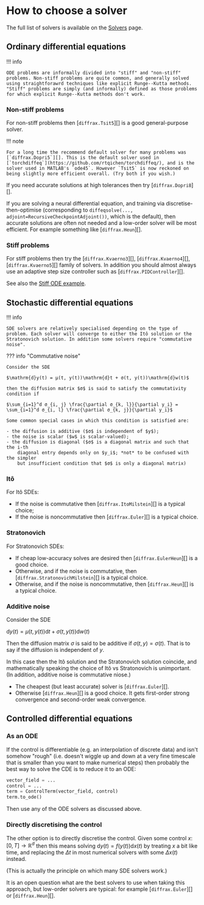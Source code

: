 # How to choose a solver

The full list of solvers is available on the [Solvers](../api/solver.md) page.

## Ordinary differential equations

!!! info

    ODE problems are informally divided into "stiff" and "non-stiff" problems. Non-stiff problems are quite common, and generally solved using straightforawrd techniques like explicit Runge--Kutta methods. "Stiff" problems are simply (and informally) defined as those problems for which explicit Runge--Kutta methods don't work.

### Non-stiff problems

For non-stiff problems then [`diffrax.Tsit5`][] is a good general-purpose solver.

!!! note
    
    For a long time the recommend default solver for many problems was [`diffrax.Dopri5`][]. This is the default solver used in [`torchdiffeq`](https://github.com/rtqichen/torchdiffeq/), and is the solver used in MATLAB's `ode45`. However `Tsit5` is now reckoned on being slightly more efficient overall. (Try both if you wish.)

If you need accurate solutions at high tolerances then try [`diffrax.Dopri8`][].

If you are solving a neural differential equation, and training via discretise-then-optimise (corresponding to `diffeqsolve(..., adjoint=RecursiveCheckpointAdjoint())`, which is the default), then accurate solutions are often not needed and a low-order solver will be most efficient. For example something like [`diffrax.Heun`][].

### Stiff problems

For stiff problems then try the [`diffrax.Kvaerno3`][], [`diffrax.Kvaerno4`][], [`diffrax.Kvaerno5`][] family of solvers. In addition you should almost always use an adaptive step size controller such as [`diffrax.PIDController`][].

See also the [Stiff ODE example](../examples/stiff_ode.ipynb).

## Stochastic differential equations

!!! info

    SDE solvers are relatively specialised depending on the type of problem. Each solver will converge to either the Itô solution or the Stratonovich solution. In addition some solvers require "commutative noise".

??? info "Commutative noise"

    Consider the SDE

    $\mathrm{d}y(t) = μ(t, y(t))\mathrm{d}t + σ(t, y(t))\mathrm{d}w(t)$

    then the diffusion matrix $σ$ is said to satisfy the commutativity condition if

    $\sum_{i=1}^d σ_{i, j} \frac{\partial σ_{k, l}}{\partial y_i} = \sum_{i=1}^d σ_{i, l} \frac{\partial σ_{k, j}}{\partial y_i}$

    Some common special cases in which this condition is satisfied are:

    - the diffusion is additive ($σ$ is independent of $y$);
    - the noise is scalar ($w$ is scalar-valued);
    - the diffusion is diagonal ($σ$ is a diagonal matrix and such that the i-th
        diagonal entry depends only on $y_i$; *not* to be confused with the simpler
        but insufficient condition that $σ$ is only a diagonal matrix)

### Itô

For Itô SDEs:

- If the noise is commutative then [`diffrax.ItoMilstein`][] is a typical choice;
- If the noise is noncommutative then [`diffrax.Euler`][] is a typical choice.

### Stratonovich

For Stratonovich SDEs:

- If cheap low-accuracy solves are desired then [`diffrax.EulerHeun`][] is a good choice.
- Otherwise, and if the noise is commutative, then [`diffrax.StratonovichMilstein`][] is a typical choice.
- Otherwise, and if the noise is noncommutative, then [`diffrax.Heun`][] is a typical choice.

### Additive noise

Consider the SDE

$\mathrm{d}y(t) = μ(t, y(t))\mathrm{d}t + σ(t, y(t))\mathrm{d}w(t)$

Then the diffusion matrix $σ$ is said to be additive if $σ(t, y) = σ(t)$. That is to say if the diffusion is independent of $y$.

In this case then the Itô solution and the Stratonovich solution coincide, and mathematically speaking the choice of Itô vs Stratonovich is unimportant. (In addition, additive noise is commutative niose.)

- The cheapest (but least accurate) solver is [`diffrax.Euler`][].
- Otherwise [`diffrax.Heun`][] is a good choice. It gets first-order strong convergence and second-order weak convergence.

## Controlled differential equations

### As an ODE

If the control is differentiable (e.g. an interpolation of discrete data) and isn't somehow "rough" (i.e. doesn't wiggle up and down at a very fine timescale that is smaller than you want to make numerical steps) then probably the best way to solve the CDE is to reduce it to an ODE:

```python
vector_field = ...
control = ...
term = ControlTerm(vector_field, control)
term.to_ode()
```

Then use any of the ODE solvers as discussed above.

### Directly discretising the control

The other option is to directly discretise the control. Given some control $x \colon [0, T] \to \mathbb{R}^d$ then this means solving $\mathrm{d}y(t) = f(y(t)) \mathrm{d} x(t)$ by treating $x$ a bit like time, and replacing the $\Delta t$ in most numerical solvers with some $\Delta x(t)$ instead.

(This is actually the principle on which many SDE solvers work.)

It is an open question what are the best solvers to use when taking this approach, but low-order solvers are typical: for example [`diffrax.Euler`][] or [`diffrax.Heun`][].
